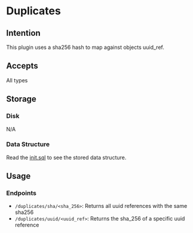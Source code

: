 # Duplicates

## Intention
This plugin uses a sha256 hash to map against objects uuid_ref.


## Accepts
All types


## Storage
### Disk
N/A

### Data Structure
Read the [init.sql](./scripts/init.sql) to see the stored data structure.

## Usage
### Endpoints
* `/duplicates/sha/<sha_256>`: Returns all uuid references with the same sha256
* `/duplicates/uuid/<uuid_ref>`: Returns the sha_256 of a specific uuid reference
